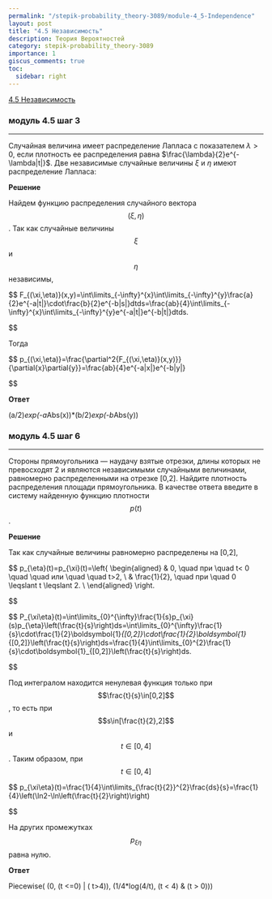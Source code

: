 ```yaml
---
permalink: "/stepik-probability_theory-3089/module-4_5-Independence"
layout: post
title: "4.5 Независимость"
description: Теория Вероятностей
category: stepik-probability_theory-3089
importance: 1
giscus_comments: true
toc:
  sidebar: right
---
```


[4.5 Независимость](https://stepik.org/lesson/48685/step/1?unit=26457)

### модуль 4.5 шаг 3

---

Случайная величина имеет распределение Лапласа с показателем $\lambda>0$, если плотность ее распределения равна $\frac{\lambda}{2}e^{-\lambda|t|}$. Две независимые случайные величины $\xi$ и $\eta$ имеют распределение Лапласа:


**Решение**

Найдем функцию распределения случайного вектора $$(\xi,\eta)$$. Так как случайные величины $$\xi$$ и $$\eta$$ независимы,

$$
F_{(\xi,\eta)}(x,y)=\int\limits_{-\infty}^{x}\int\limits_{-\infty}^{y}\frac{a}{2}e^{-a|t|}\cdot\frac{b}{2}e^{-b|s|}dtds=\frac{ab}{4}\int\limits_{-\infty}^{x}\int\limits_{-\infty}^{y}e^{-a|t|}e^{-b|t|}dtds.

$$

Тогда

$$
p_{(\xi,\eta)}=\frac{\partial^2{F_{(\xi,\eta)}(x,y)}}{\partial{x}\partial{y}}=\frac{ab}{4}e^{-a|x|}e^{-b|y|}

$$

**Ответ**

(a/2)*exp(-a*Abs(x))*(b/2)*exp(-b*Abs(y))


### модуль 4.5 шаг 6

---

Стороны прямоугольника — наудачу взятые отрезки, длины которых не превосходят 2 и являются независимыми случайными величинами, равномерно распределенными на отрезке [0,2]. Найдите плотность распределения площади прямоугольника. В качестве ответа введите в систему найденную функцию плотности $$p(t)$$.

**Решение**

Так как случайные величины равномерно распределены на [0,2],

$$
p_{\eta}(t)=p_{\xi}(t)=\left\{
\begin{aligned}
& 0, \quad при \quad t< 0 \quad \quad или \quad \quad t>2, \\
& \frac{1}{2}, \quad при \quad 0 \leqslant t \leqslant 2. \\
\end{aligned}
\right.

$$

$$
P_{\xi\eta}(t)=\int\limits_{0}^{\infty}\frac{1}{s}p_{\xi}(s)p_{\eta}\left(\frac{t}{s}\right)ds=\int\limits_{0}^{\infty}\frac{1}{s}\cdot\frac{1}{2}\boldsymbol{1}_{[0,2]}\cdot\frac{1}{2}\boldsymbol{1}_{[0,2]}\left(\frac{t}{s}\right)ds=\frac{1}{4}\int\limits_{0}^{2}\frac{1}{s}\cdot\boldsymbol{1}_{[0,2]}\left(\frac{t}{s}\right)ds.

$$

Под интегралом находится ненулевая функция только при $$\frac{t}{s}\in[0,2]$$, то есть при $$s\in[\frac{t}{2},2]$$ и $$t\in[0,4]$$. Таким образом, при $$t\in[0,4]$$

$$
p_{\xi\eta}(t)=\frac{1}{4}\int\limits_{\frac{t}{2}}^{2}\frac{ds}{s}=\frac{1}{4}\left(\ln2-\ln\left(\frac{t}{2}\right)\right)

$$

На других промежутках $$p_{\xi\eta}$$ равна нулю.

**Ответ**

Piecewise( (0, (t <=0) | ( t>4)), (1/4*log(4/t), (t < 4) & (t > 0)))
